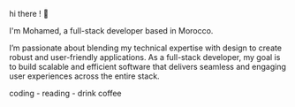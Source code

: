 hi there ! 👋


I'm Mohamed, a full-stack developer based in Morocco.



I’m passionate about blending my technical expertise with design to create robust and user-friendly applications. As a full-stack developer, my goal is to build scalable and efficient software that delivers seamless and engaging user experiences across the entire stack.

coding - reading - drink coffee
